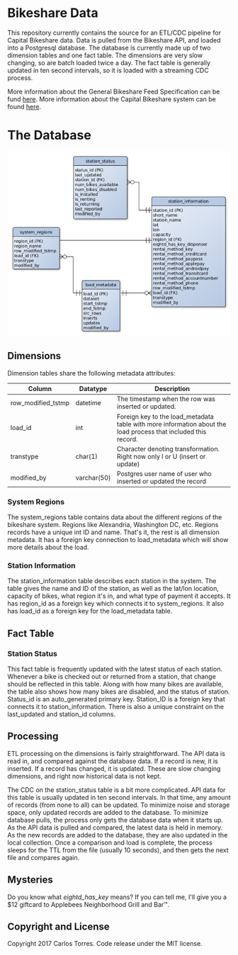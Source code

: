 # Bikeshare Data
This repository currently contains the source for an ETL/CDC pipeline for Capital Bikeshare data. Data is pulled from the Bikeshare API, and loaded into a Postgresql database. The database is currently made up of two dimension tables and one fact table. The dimensions are very slow changing, so are batch loaded twice a day. The fact table is generally updated in ten second intervals, so it is loaded with a streaming CDC process.

More information about the General Bikeshare Feed Specification can be fund [here](https://github.com/NABSA/gbfs/blob/master/gbfs.md). More information about the Capital Bikeshare system can be found [here](https://www.capitalbikeshare.com/). 

# The Database
![Bikeshare ERD](docs/bikeshare_erd.png)

## Dimensions
Dimension tables share the following metadata attributes:

| Column			| Datatype		| Description											|
| ----------------- | ------------- | ----------------------------------------------------- | 
| row_modified_tstmp| datetime  	| The timestamp when the row was inserted or updated. 	|
| load_id			| int 			| Foreign key to the load_metadata table with more information about the load process that included this record.|
| transtype			| char(1)		| Character denoting transformation. Right now only I or U (insert or update) |
| modified_by		| varchar(50) 	| Postgres user name of user who inserted or updated the record |

### System Regions
The system_regions table contains data about the different regions of the bikeshare system. Regions like Alexandria, Washington DC, etc. Regions records have a unique int ID and name. That's it, the rest is all dimension metadata. It has a foreign key connection to load_metadata which will show more details about the load.

### Station Information
The station_information table describes each station in the system. The table gives the name and ID of the station, as well as the lat/lon location, capacity of bikes, what region it's in, and what type of payment it accepts. It has region_id as a foreign key which connects it to system_regions. It also has load_id as a foreign key for the load_metadata table.

## Fact Table
### Station Status
This fact table is frequently updated with the latest status of each station. Whenever a bike is checked out or returned from a station, that change should be reflected in this table. Along with how many bikes are available, the table also shows how many bikes are disabled, and the status of station. Status_id is an auto_generated primary key. Station_ID is a foreign key that connects it to station_information. There is also a unique constraint on the last_updated and station_id columns.

## Processing
ETL processing on the dimensions is fairly straightforward. The API data is read in, and compared against the database data. If a record is new, it is inserted. If a record has changed, it is updated. These are slow changing dimensions, and right now historical data is not kept.

The CDC on the station_status table is a bit more complicated. API data for this table is usually updated in ten second intervals. In that time, any amount of records (from none to all) can be updated. To minimize noise and storage space, only updated records are added to the database. To minimize database pulls, the process only gets the database data when it starts up. As the API data is pulled and compared, the latest data is held in memory. As the new records are added to the database, they are also updated in the local collection. Once a comparison and load is complete, the process sleeps for the TTL from the file (usually 10 seconds), and then gets the next file and compares again.

## Mysteries
Do you know what *eightd_has_key* means? If you can tell me, I'll give you a $12 giftcard to Applebees Neighborhood Grill and Bar™. 

## Copyright and License
Copyright 2017 Carlos Torres. Code release under the MIT license.
